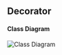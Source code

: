 ## Decorator

#### Class Diagram 
![Class Diagram](https://github.com/jayavardhanravi/DesignPatterns/blob/master/Decorator/ClassDiagram.png)